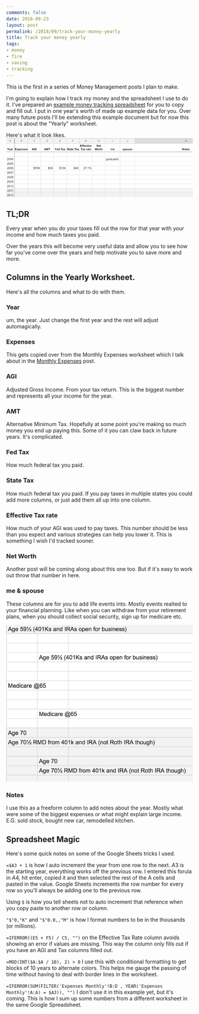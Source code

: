 ```yaml
---
comments: false
date: 2018-09-23
layout: post
permalink: /2018/09/track-your-money-yearly
title: Track your money yearly
tags:
- money
- fire
- saving
- tracking
---
```


This is the first in a series of Money Management posts I plan to make.

I'm going to explain how I track my money and the spreadsheet I use to do it.
I've prepared an [example money tracking spreadsheet](https://docs.google.com/spreadsheets/d/1dl0V9v8LMHQSDsIbMecp_BC7tyefTuwBziO-ZEyZwsk) for you to copy and fill out. I put in one year's worth of made up example data for you. Over many future posts I'll be extending this example document but for now this post is about the "Yearly" worksheet.

Here's what it look likes.
![Yearly worksheet header](/assets/images/moneyYearlyHeader.png)

## TL;DR

Every year when you do your taxes fill out the row for that year with your income and how much taxes you paid.

Over the years this will become very useful data and allow you to see how far you've come over the years and help motivate you to save more and more.

## Columns in the Yearly Worksheet.

Here's all the columns and what to do with them.

###  Year

um, the year. Just change the first year and the rest will adjust automagically.

###  Expenses

This gets copied over from the Monthly Expenses worksheet which I talk about in the [Monthly Expenses](/2018/09/track-your-expenses-monthly) post.

###  AGI

Adjusted Gross Income. From your tax return. This is the biggest number and represents all your income for the year.

###  AMT

Alternative Minimum Tax. Hopefully at some point you're making so much money you end up paying this. Some of it you can claw back in future years. It's complicated.

###  Fed Tax

How much federal tax you paid.

###  State Tax

How much federal tax you paid. If you pay taxes in multiple states you could add more columns, or just add them all up into one column.

###  Effective Tax rate

How much of your AGI was used to pay taxes. This number should be less than you expect and various strategies
can help you lower it. This is something I wish I'd tracked sooner.

###  Net Worth

Another post will be coming along about this one too. But if it's easy to work out throw that number in here.

###  me & spouse

These columns are for you to add life events into. Mostly events realted to your financial planning. Like when you can withdraw from your retirement plans, when you should collect social security, sign up for medicare etc.

![Yearly worksheet notes](/assets/images/moneyYearlyNotes.png)

###  Notes

I use this as a freeform column to add notes about the year. Mostly what were some of the biggest expenses or what might explain large income. E.G. sold stock, bought new car, remodelled kitchen.

## Spreadsheet Magic

Here's some quick notes on some of the Google Sheets tricks I used.

`=$A3 + 1` is how I auto increment the year from one row to the next. $A$3 is the starting year, everything works off the previous row. I entered this forula in $A$4, hit enter, copied it and then selected the rest of the A cells and pasted in the value. Google Sheets increments the row number for every row so you'll always be adding one to the previous row.

Using `$` is how you tell sheets not to auto increment that reference when you copy paste to another row or column.

`"$"0,"K"` and `"$"0.0,,"M"` is how I format numbers to be in the thousands (or millions).

`=IFERROR((E5 + F5) / C5, "")` on the Effective Tax Rate column avoids showing an error if values are missing. This way the column only fills out if you have an AGI and Tax columns filled out.

`=MOD(INT($A:$A / 10), 2) > 0` I use this with conditional formatting to get blocks of 10 years to alternate colors. This helps me gauge the passing of time without having to deal with border lines in the worksheet.

`=IFERROR(SUM(FILTER('Expenses Monthly'!B:D , YEAR('Expenses Monthly'!A:A) = $A3)), "")` I don't use it in this example yet, but it's coming. This is how I sum up some numbers from a different worksheet in the same Google Spreadsheet.
